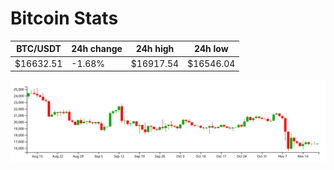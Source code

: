 # Bitcoin Stats

BTC/USDT|24h change|24h high|24h low|
|---|---|---|---|
|$16632.51|-1.68%|$16917.54|$16546.04|

<img src="./chart.svg">
